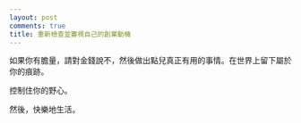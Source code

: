 ```yaml
---
layout: post
comments: true
title: 重新檢查並審視自己的創業動機
---
```




如果你有膽量，請對金錢說不，然後做出點兒真正有用的事情。在世界上留下屬於你的痕跡。



控制住你的野心。



然後，快樂地生活。

